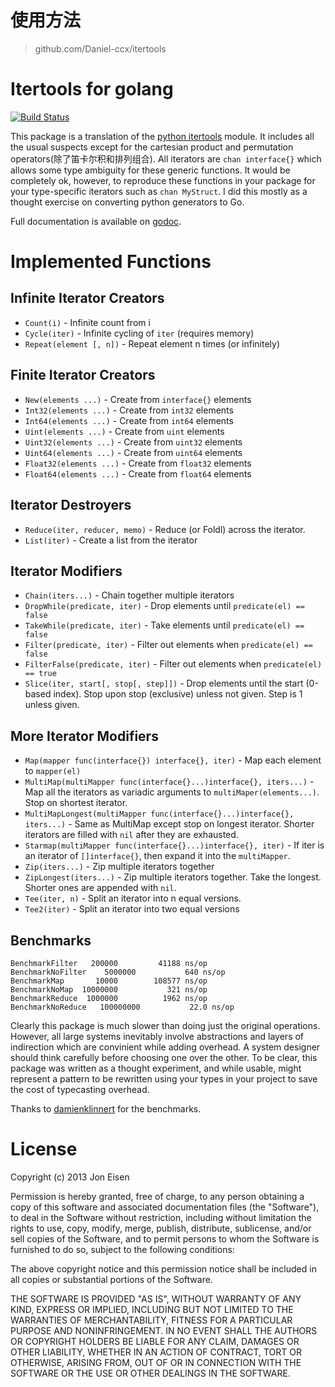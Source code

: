 <!-- revealme
title: Itertools
theme: night
transition: fade
-->
# 使用方法
> github.com/Daniel-ccx/itertools
# Itertools for golang

[![Build Status](https://travis-ci.org/yanatan16/itertools.png?branch=master)](http://travis-ci.org/yanatan16/itertools)

This package is a translation of the [python itertools](https://docs.python.org/3/library/itertools.html) module. It includes all the usual suspects except for the cartesian product and permutation operators(除了笛卡尔积和排列组合). All iterators are `chan interface{}` which allows some type ambiguity for these generic functions. It would be completely ok, however, to reproduce these functions in your package for your type-specific iterators such as `chan MyStruct`. I did this mostly as a thought exercise on converting python generators to Go.

Full documentation is available on [godoc](http://godoc.org/github.com/yanatan16/itertools).

# Implemented Functions

## Infinite Iterator Creators

- `Count(i)` - Infinite count from i
- `Cycle(iter)` - Infinite cycling of `iter` (requires memory)
- `Repeat(element [, n])` - Repeat element n times (or infinitely)

## Finite Iterator Creators

- `New(elements ...)` - Create from `interface{}` elements
- `Int32(elements ...)` - Create from `int32` elements
- `Int64(elements ...)` - Create from `int64` elements
- `Uint(elements ...)` - Create from `uint` elements
- `Uint32(elements ...)` - Create from `uint32` elements
- `Uint64(elements ...)` - Create from `uint64` elements
- `Float32(elements ...)` - Create from `float32` elements
- `Float64(elements ...)` - Create from `float64` elements

## Iterator Destroyers

- `Reduce(iter, reducer, memo)` - Reduce (or Foldl) across the iterator.
- `List(iter)` - Create a list from the iterator

## Iterator Modifiers

- `Chain(iters...)` - Chain together multiple iterators
- `DropWhile(predicate, iter)` - Drop elements until `predicate(el) == false`
- `TakeWhile(predicate, iter)` - Take elements until `predicate(el) == false`
- `Filter(predicate, iter)` - Filter out elements when `predicate(el) == false`
- `FilterFalse(predicate, iter)` - Filter out elements when `predicate(el) == true`
- `Slice(iter, start[, stop[, step]])` - Drop elements until the start (0-based index). Stop upon stop (exclusive) unless not given. Step is 1 unless given.

## More Iterator Modifiers

- `Map(mapper func(interface{}) interface{}, iter)` - Map each element to `mapper(el)`
- `MultiMap(multiMapper func(interface{}...)interface{}, iters...)` - Map all the iterators as variadic arguments to `multiMaper(elements...)`. Stop on shortest iterator.
- `MultiMapLongest(multiMapper func(interface{}...)interface{}, iters...)` - Same as MultiMap except stop on longest iterator. Shorter iterators are filled with `nil` after they are exhausted.
- `Starmap(multiMapper func(interface{}...)interface{}, iter)` - If iter is an iterator of `[]interface{}`, then expand it into the `multiMapper`.
- `Zip(iters...)` - Zip multiple iterators together
- `ZipLongest(iters...)` - Zip multiple iterators together. Take the longest. Shorter ones are appended with `nil`.
- `Tee(iter, n)` - Split an iterator into n equal versions.
- `Tee2(iter)` - Split an iterator into two equal versions


## Benchmarks

```
BenchmarkFilter   200000         41188 ns/op
BenchmarkNoFilter    5000000           640 ns/op
BenchmarkMap       10000        108577 ns/op
BenchmarkNoMap  10000000           321 ns/op
BenchmarkReduce  1000000          1962 ns/op
BenchmarkNoReduce   100000000           22.0 ns/op
```

Clearly this package is much slower than doing just the original operations. However, all large systems inevitably involve abstractions and layers of indirection which are convinient while adding overhead. A system designer should think carefully before choosing one over the other. To be clear, this package was written as a thought experiment, and while usable, might represent a pattern to be rewritten using your types in your project to save the cost of typecasting overhead.


Thanks to [damienklinnert](/damienklinnert) for the benchmarks.

# License

Copyright (c) 2013 Jon Eisen

Permission is hereby granted, free of charge, to any person obtaining a copy
of this software and associated documentation files (the "Software"), to deal
in the Software without restriction, including without limitation the rights
to use, copy, modify, merge, publish, distribute, sublicense, and/or sell
copies of the Software, and to permit persons to whom the Software is
furnished to do so, subject to the following conditions:

The above copyright notice and this permission notice shall be included in
all copies or substantial portions of the Software.

THE SOFTWARE IS PROVIDED "AS IS", WITHOUT WARRANTY OF ANY KIND, EXPRESS OR
IMPLIED, INCLUDING BUT NOT LIMITED TO THE WARRANTIES OF MERCHANTABILITY,
FITNESS FOR A PARTICULAR PURPOSE AND NONINFRINGEMENT. IN NO EVENT SHALL THE
AUTHORS OR COPYRIGHT HOLDERS BE LIABLE FOR ANY CLAIM, DAMAGES OR OTHER
LIABILITY, WHETHER IN AN ACTION OF CONTRACT, TORT OR OTHERWISE, ARISING FROM,
OUT OF OR IN CONNECTION WITH THE SOFTWARE OR THE USE OR OTHER DEALINGS IN
THE SOFTWARE.


